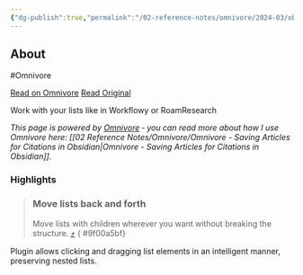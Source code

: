 ```yaml
---
{"dg-publish":true,"permalink":"/02-reference-notes/omnivore/2024-03/obsidian-plugin-outliner/","title":"Obsidian Plugin - Outliner\n","metatags":{"description":"Work with your lists like in Workflowy or RoamResearch","og:image":"https://i.imgur.com/LmCg5HX.png"},"tags":["Obsidian-Plugins","MMW-Dev/Workflow"]}
---
```



## About

#Omnivore

[Read on Omnivore](https://omnivore.app/me/https-github-com-vslinko-obsidian-outliner-blob-main-readme-md-18e6bed8883)
[Read Original](https://github.com/vslinko/obsidian-outliner/blob/main/README.md)

Work with your lists like in Workflowy or RoamResearch

_This page is powered by [Omnivore](https://omnivore.app) ‐ you can read more about how I use Omnivore here: [[02 Reference Notes/Omnivore/Omnivore - Saving Articles for Citations in Obsidian\|Omnivore - Saving Articles for Citations in Obsidian]]._

### Highlights

> ### Move lists back and forth
> 
> [](#move-lists-back-and-forth)
> 
> Move lists with children wherever you want without breaking the structure. [⤴️](https://omnivore.app/me/https-github-com-vslinko-obsidian-outliner-blob-main-readme-md-18e6bed8883#9f00a5bf-8260-46b5-a2d2-bc59393d7d76) 
{ #9f00a5bf}


Plugin allows clicking and dragging list elements in an intelligent manner, preserving nested lists.

